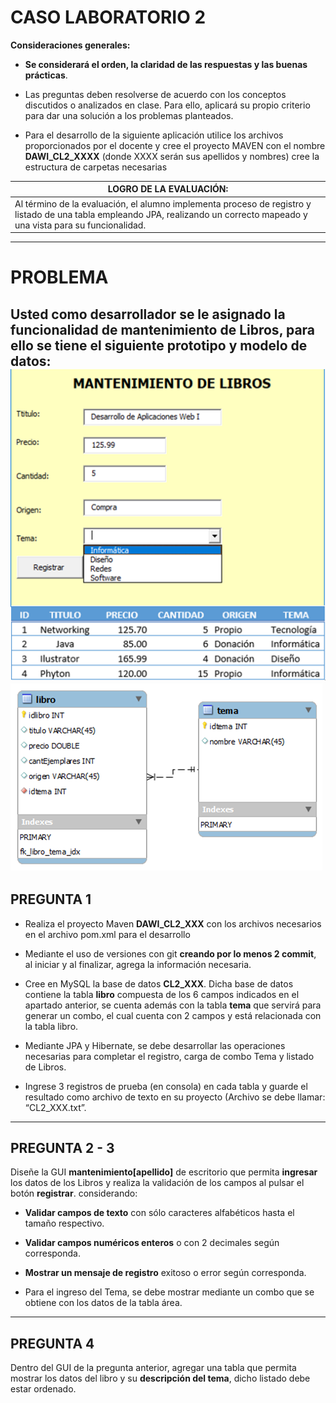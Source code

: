 # CASO LABORATORIO 2 
**Consideraciones generales:**
* **Se considerará el orden, la claridad de las respuestas y las buenas prácticas**.


* Las preguntas deben resolverse de acuerdo con los conceptos discutidos o analizados en clase. Para ello, aplicará su propio criterio para dar una solución a los problemas planteados.


* Para el desarrollo de la siguiente aplicación utilice los archivos proporcionados por el docente y cree el proyecto MAVEN con el nombre **DAWI_CL2_XXXX** (donde XXXX serán sus apellidos y nombres) cree la estructura de carpetas necesarias

|LOGRO DE LA EVALUACIÓN: |
| ------------------------| 
|Al término de la evaluación, el alumno implementa proceso de registro y listado de una tabla empleando JPA, realizando un correcto mapeado y una vista para su funcionalidad. | 

---
# PROBLEMA
Usted como desarrollador se le asignado la funcionalidad de **mantenimiento de Libros**, para ello se tiene el siguiente prototipo y modelo de datos:
![Mantenimiento de Libros](/public/mantenimiento-libros.png)
![Base de Datos](/public/database-libros.png)
---
## PREGUNTA 1
* Realiza el proyecto Maven **DAWI_CL2_XXX** con los archivos necesarios en el archivo pom.xml para el desarrollo


* Mediante el uso de versiones con git **creando por lo menos 2 commit**, al iniciar y al finalizar, agrega la información necesaria.


* Cree en MySQL la base de datos **CL2_XXX**. Dicha base de datos contiene la tabla **libro** compuesta de los 6 campos indicados en el apartado anterior, se cuenta además con la tabla **tema** que servirá para generar un combo, el cual cuenta con 2 campos y está relacionada con la tabla libro. 


* Mediante JPA y Hibernate, se debe desarrollar las operaciones necesarias para completar el registro, carga de combo Tema y listado de Libros.

* Ingrese 3 registros de prueba (en consola) en cada tabla y guarde el resultado como archivo de texto en su proyecto (Archivo se debe llamar: “CL2_XXX.txt”.
---
## PREGUNTA 2 - 3
Diseñe la GUI **mantenimiento[apellido]** de escritorio que permita **ingresar** los datos de los Libros y realiza la validación de los campos al pulsar el botón **registrar**. considerando:

* **Validar campos de texto** con sólo caracteres alfabéticos hasta el tamaño respectivo.

* **Validar campos numéricos enteros** o con 2 decimales según corresponda.

* **Mostrar un mensaje de registro** exitoso o error según corresponda.

* Para el ingreso del Tema, se debe mostrar mediante un combo que se obtiene con los datos de la tabla área.
---
## PREGUNTA 4
Dentro del GUI de la pregunta anterior, agregar una tabla que permita mostrar los datos del libro y su **descripción del tema**, dicho listado debe estar ordenado.
